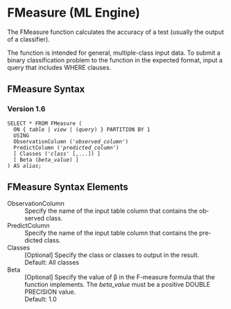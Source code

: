 <div class="nested0" aria-labelledby="ariaid-title1" topicindex="1" topicid="zad1507658869459" id="zad1507658869459"><h1 class="title topictitle1" id="ariaid-title1">FMeasure (ML Engine)</h1><div class="body conbody">
<p class="p">The FMeasure function calculates the accuracy of a test (usually the output of a classifier).</p>
<p class="p">The function is intended for general, multiple-class input data. To submit a binary classification problem to the function in the expected format, input a query that includes WHERE clauses.</p></div><div class="topic reference nested1" aria-labelledby="ariaid-title2" topicindex="2" topicid="uqc1507658915120" xml:lang="en-us" lang="en-us" id="uqc1507658915120">
<h2 class="title topictitle2" id="ariaid-title2">FMeasure Syntax</h2><div class="body refbody"><div class="section" id="uqc1507658915120__section_N1000E_N1000C_N10001">
<h3 class="title sectiontitle">Version 1.6</h3><pre class="pre codeblock" xml:space="preserve"><code>SELECT * FROM FMeasure (
  <span>ON { <var class="keyword varname">table</var> | <var class="keyword varname">view</var> | (<var class="keyword varname">query</var>) }</span> PARTITION BY 1
  USING
  ObservationColumn ('<var class="keyword varname">observed_column</var>')
  PredictColumn ('<var class="keyword varname">predicted_column</var>')
  [ Classes ('<var class="keyword varname">class</var>' [,...]) ]
  [ Beta (<var class="keyword varname">beta_value</var>) ]
) AS <var class="keyword varname">alias</var>;</code></pre></div></div></div><div class="topic reference nested1" aria-labelledby="ariaid-title3" topicindex="3" topicid="wwd1507658932203" xml:lang="en-us" lang="en-us" id="wwd1507658932203">
<h2 class="title topictitle2" id="ariaid-title3">FMeasure Syntax Elements</h2><div class="body refbody"><div class="section" id="wwd1507658932203__section_N10011_N1000E_N10001"><dl class="dl parml"><dt class="dt pt dlterm">ObservationColumn</dt><dd class="dd pd">Specify the name of the input table column that contains the observed class.</dd><dt class="dt pt dlterm">PredictColumn</dt><dd class="dd pd">Specify the name of the input table column that contains the predicted class.</dd><dt class="dt pt dlterm">Classes</dt><dd class="dd pd">[Optional] Specify the class or classes to output in the result.</dd><dd class="dd pd ddexpand">Default: All classes</dd><dt class="dt pt dlterm">Beta</dt><dd class="dd pd">[Optional] Specify the value of β in the F-measure formula that the function implements. The <var class="keyword varname">beta_value</var> must be a positive DOUBLE PRECISION value.</dd><dd class="dd pd ddexpand">Default: 1.0</dd></dl></div></div></div></div>
